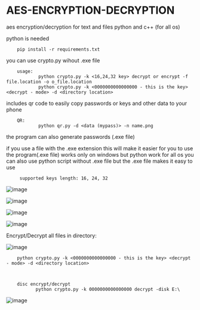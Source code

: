 # AES-ENCRYPTION-DECRYPTION
aes encryption/decryption for text and files python and c++ (for all os)

python is needed

        pip install -r requirements.txt

you can use crypto.py wihout .exe file 
        
        usage:
                python crypto.py -k <16,24,32 key> decrypt or encrypt -f file.location -o o_file.location
                python crypto.py -k <0000000000000000 - this is the key> <decrypt - mode> -d <directory location>
                


includes qr code to easily copy passwords or keys and other data to your phone

        QR:
                python qr.py -d <data (mypass)> -n name.png
  

the program can also generate passwords (.exe file)



  if you use a file with the .exe extension
  this will make it easier for you to use the program(.exe file) works only on windows but python work for all os
  you can also use python script without .exe file
  but the .exe file makes it easy to use
  
         supported keys length: 16, 24, 32 
         

![image](https://user-images.githubusercontent.com/79628437/229899928-e225b1b7-4f6f-4430-b540-cb4bb42a1bbd.png)

![image](https://user-images.githubusercontent.com/79628437/229900140-7d38ca29-d0fd-42ca-b7d9-c9a54ac66de5.png)



![image](https://user-images.githubusercontent.com/79628437/229900283-9eabaf7a-cae9-49db-af94-342c8f308484.png)



![image](https://user-images.githubusercontent.com/79628437/230464359-5c87ebfb-dd81-4560-b23e-0d10edd832b9.png)


Encrypt/Decrypt all files in directory:

![image](https://user-images.githubusercontent.com/79628437/230464002-a127f91e-b80f-4fd0-9423-f81a594a3f5e.png)


        python crypto.py -k <0000000000000000 - this is the key> <decrypt - mode> -d <directory location>



        disc encrypt/decrypt
               python crypto.py -k 0000000000000000 decrypt -disk E:\
 
![image](https://user-images.githubusercontent.com/79628437/230614610-e196ab9c-834f-4f80-ac14-148c59b73c36.png)

